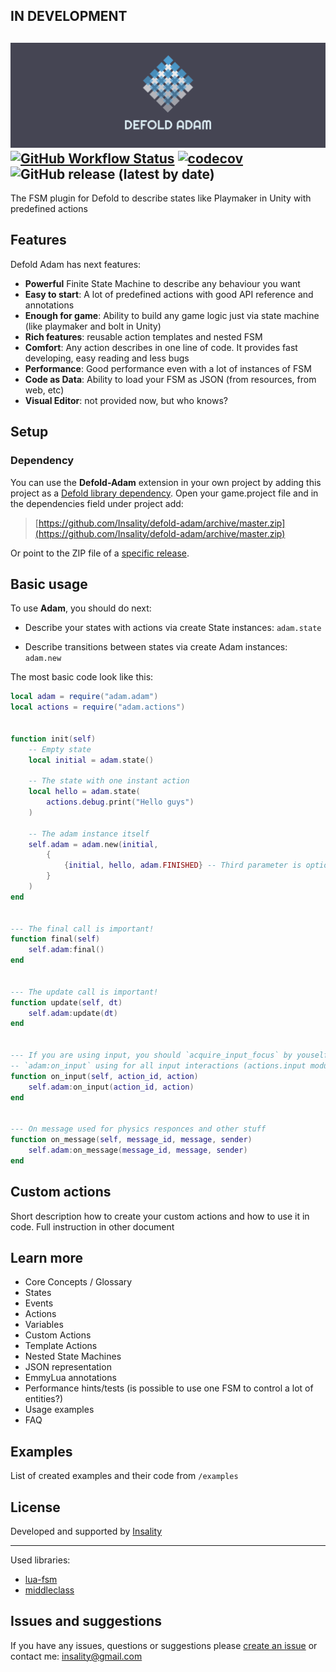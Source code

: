 
## IN DEVELOPMENT

![](media/adam-logo.png)
[![GitHub Workflow Status](https://img.shields.io/github/workflow/status/insality/defold-adam/Run%20tests)](https://github.com/Insality/defold-adam/actions)
[![codecov](https://codecov.io/gh/Insality/defold-adam/branch/main/graph/badge.svg?token=VIN9pcSlpF)](https://codecov.io/gh/Insality/defold-adam)
![GitHub release (latest by date)](https://img.shields.io/github/v/release/insality/defold-adam)
---
The FSM plugin for Defold to describe states like Playmaker in Unity with predefined actions


## Features

Defold Adam has next features:

- **Powerful** Finite State Machine to describe any behaviour you want
- **Easy to start**: A lot of predefined actions with good API reference and annotations
- **Enough for game**: Ability to build any game logic just via state machine (like playmaker and bolt in Unity)
- **Rich features**: reusable action templates and nested FSM
- **Comfort**: Any action describes in one line of code. It provides fast developing, easy reading and less bugs
- **Performance**: Good performance even with a lot of instances of FSM
- **Code as Data**: Ability to load your FSM as JSON (from resources, from web, etc)
- **Visual Editor**: not provided now, but who knows?


## Setup

### Dependency

You can use the **Defold-Adam** extension in your own project by adding this project as a [Defold library dependency](https://www.defold.com/manuals/libraries/). Open your game.project file and in the dependencies field under project add:

> [https://github.com/Insality/defold-adam/archive/master.zip](https://github.com/Insality/defold-adam/archive/master.zip)

Or point to the ZIP file of a [specific release](https://github.com/Insality/defold-adam/releases).


## Basic usage

To use **Adam**, you should do next:

- Describe your states with actions via create State instances: `adam.state`

- Describe transitions between states via create Adam instances: `adam.new`

The most basic code look like this:
```lua
local adam = require("adam.adam")
local actions = require("adam.actions")


function init(self)
	-- Empty state
	local initial = adam.state()

	-- The state with one instant action
	local hello = adam.state(
		actions.debug.print("Hello guys")
	)

	-- The adam instance itself
	self.adam = adam.new(initial,
		{
			{initial, hello, adam.FINISHED}	-- Third parameter is optional, it's FINISHED by default
		}
	)
end


--- The final call is important!
function final(self)
	self.adam:final()
end


--- The update call is important!
function update(self, dt)
	self.adam:update(dt)
end


--- If you are using input, you should `acquire_input_focus` by youself
-- `adam:on_input` using for all input interactions (actions.input module)
function on_input(self, action_id, action)
	self.adam:on_input(action_id, action)
end


--- On message used for physics responces and other stuff
function on_message(self, message_id, message, sender)
	self.adam:on_message(message_id, message, sender)
end

```


## Custom actions

Short description how to create your custom actions and how to use it in code. Full instruction in other document


## Learn more

- Core Concepts / Glossary
- States
- Events
- Actions
- Variables
- Custom Actions
- Template Actions
- Nested State Machines
- JSON representation
- EmmyLua annotations
- Performance hints/tests (is possible to use one FSM to control a lot of entities?)
- Usage examples
- FAQ


## Examples

List of created examples and their code from `/examples`


## License

Developed and supported by [Insality](https://github.com/Insality)

---

Used libraries:

- [lua-fsm](https://github.com/unindented/lua-fsm)
- [middleclass](https://github.com/kikito/middleclass)


## Issues and suggestions

If you have any issues, questions or suggestions please [create an issue](https://github.com/Insality/defold-adam/issues) or contact me: [insality@gmail.com](mailto:insality@gmail.com)

